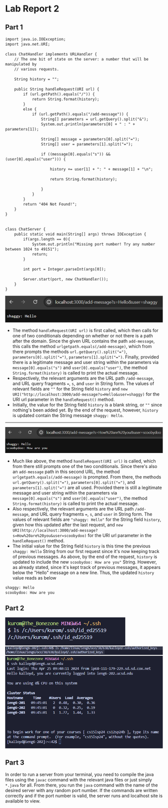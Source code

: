 # Lab Report 2
## Part 1

```
import java.io.IOException;
import java.net.URI;

class ChatHandler implements URLHandler {
    // The one bit of state on the server: a number that will be manipulated by
    // various requests.

    String history = "";

    public String handleRequest(URI url) {
        if (url.getPath().equals("/")) {
            return String.format(history);
        }
        else {
            if (url.getPath().equals("/add-message")) {
                String[] parameters = url.getQuery().split("&");
                System.out.println(parameters[0] + " : " + parameters[1]);

                String[] message = parameters[0].split("=");
                String[] user = parameters[1].split("=");
                
                if ((message[0].equals("s")) && (user[0].equals("user"))) {
                    
                    history += user[1] + ": " + message[1] + "\n";

                    return String.format(history);
                
                }
            }
        }
        return "404 Not Found!";
    }
}


class ChatServer {
    public static void main(String[] args) throws IOException {
        if(args.length == 0){
            System.out.println("Missing port number! Try any number between 1024 to 49151");
            return;
        }

        int port = Integer.parseInt(args[0]);

        Server.start(port, new ChatHandler());
    }
}
```

![Image](chatserver1.png)
* The method `handleRequest(URI url)` is first called, which then calls for one of two conditionals depending on whether or not there is a path after the domain. Since the given URL contains the path `add-message`, this calls the method `urlgetpath.equals(/add-message)`, which from there prompts the methods `url.getQuery().split("=")`, `parameters[0].split("=")`, `parameters[1].split("=")`. Finally, provided there is a legitimate message and user string within the parameters via `message[0].equals("s")` and `user[0].equals("user")`, the method `String.format(history)` is called to print the actual message.
* Respectively, the relevant arguments are the URL path `/add-message`, and URL query fragments `=`, `s`, and `user` in String form. The values of relevant fields are `""` for the String field `history` and `new URI("http://localhost:3000/add-message?s=Hello&user=shaggy)` for the URI url parameter in the `handleRequest()` method.
* Initially, the value for the String field `history` is a blank string, or `""` since nothing's been added yet. By the end of the request, however, `history` is updated contain the String message `shaggy: Hello`.

---
![Image](chatserver2.png)
* Much like above, the method `handleRequest(URI url)` is called, which from there still prompts one of the two conditionals. Since there's also an `add-message` path in this second URL, the method `urlgetpath.equals(/add-message)` is prompted. From there, the methods `url.getQuery().split("=")`, `parameters[0].split("=")`, and `parameters[1].split("=")` are all used. Provided there is still a legitimate message and user string within the parameters via `message[0].equals("s")` and `user[0].equals("user")`, the method `String.format(history)` is called to print the actual message.
* Also respectively, the relevant arguments are the URL path `/add-message`, and URL query fragments `=`, `s`, and `user` in String form. The values of relevant fields are `"shaggy: Hello"` for the String field `history`, given how this updated after the last request, and `new URI(http://localhost:3000/add-message?s=How%20are%20you&user=scoobydoo)` for the URI url parameter in the `handleRequest()` method.
* The initial value for the String field `history` is this time the previous `shaggy: Hello` String from our first request since it's now keeping track of previous messages. As above, by the end of the request, `history` is updated to include the new `scoobydoo: How are you"` String. However, as already stated, since it's kept track of previous messages, it appears below the "Hello" message on a new line. Thus, the updated `history` value reads as below
```
shaggy: Hello
scoobydoo: How are you
```

## Part 2
![Image](ls_privatekey.png)
![Image](ls_publickey.png)
![Image](login_ssh.png)
## Part 3
In order to run a server from your terminal, you need to compile the java files using the `javac` command with the relevant java files or just simply `*.java` for all. From there, you run the `java` command with the name of the desired server with any random port number. If the commands are written correctly and if the port number is valid, the server runs and localhost site is available to view.
